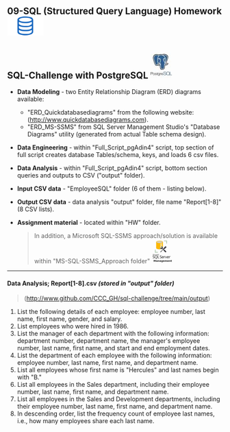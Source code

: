 ## 09-SQL (Structured Query Language) Homework![](/HW/Instructions/sql2.png)
## SQL-Challenge with PostgreSQL ![](/postgres.jpg)
 * **Data Modeling** - two Entity Relationship Diagram (ERD) diagrams available:
     * "ERD_Quickdatabasediagrams" from the following website: (http://www.quickdatabasediagrams.com).
     * "ERD_MS-SSMS" from SQL Server Management Studio's "Database Diagrams" utility (generated from actual Table schema design).
 * **Data Engineering** - within "Full_Script_pgAdin4" script, top section of full script creates database Tables/schema, keys, and loads 6 csv files.
 * **Data Analysis** - within "Full_Script_pgAdin4" script, bottom section queries and outputs to CSV ("output" folder).
 * **Input CSV data** - "EmployeeSQL" folder (6 of them - listing below).
 * **Output CSV data** - data analysis "output" folder, file name "Report[1-8]" (8 CSV lists).
 * **Assignment material** - located within "HW" folder.

    > In addition, a Microsoft SQL-SSMS approach/solution is available within "MS-SQL-SSMS_Approach folder" ![](/MS-SQL-SSMS_Approach/ssms.PNG)
--------------------------
#### Data Analysis;  Report[1-8].csv  *(stored in "output" folder)*
  
> (http://www.github.com/CCC_GH/sql-challenge/tree/main/output)

1. List the following details of each employee: employee number, last name, first name, gender, and salary.
2. List employees who were hired in 1986.
3. List the manager of each department with the following information: department number, department name, the manager's employee number, last name, first name, and start and end employment dates.
4. List the department of each employee with the following information: employee number, last name, first name, and department name.
5. List all employees whose first name is "Hercules" and last names begin with "B."
6. List all employees in the Sales department, including their employee number, last name, first name, and department name.
7. List all employees in the Sales and Development departments, including their employee number, last name, first name, and department name.
8. In descending order, list the frequency count of employee last names, i.e., how many employees share each last name.
<!--
#### Bonus (Optional)
As you examine the data, you are overcome with a creeping suspicion that the dataset is fake. You surmise that your boss handed you spurious data in order to test the data engineering skills of a new employee. To confirm your hunch, you decide to take the following steps to generate a visualization of the data, with which you will confront your boss:

1. Import the SQL database into Pandas. (Yes, you could read the CSVs directly in Pandas, but you are, after all, trying to prove your technical mettle.) This step may require some research. Feel free to use the code below to get started. Be sure to make any necessary modifications for your username, password, host, port, and database name:
   ```sql
   from sqlalchemy import create_engine
   engine = create_engine('postgresql://localhost:5432/<your_db_name>')
   connection = engine.connect()
   ```
* Consult [SQLAlchemy documentation](https://docs.sqlalchemy.org/en/latest/core/engines.html#postgresql) for more information.
* If using a password, do not upload your password to your GitHub repository. See [https://www.youtube.com/watch?v=2uaTPmNvH0I](https://www.youtube.com/watch?v=2uaTPmNvH0I) and [https://martin-thoma.com/configuration-files-in-python/](https://martin-thoma.com/configuration-files-in-python/) for more information.

2. Create a histogram to visualize the most common salary ranges for employees.
3. Create a bar chart of average salary by title.
-->
